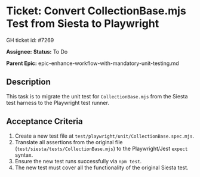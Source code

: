 # Ticket: Convert CollectionBase.mjs Test from Siesta to Playwright

GH ticket id: #7269

**Assignee:**
**Status:** To Do

**Parent Epic:** epic-enhance-workflow-with-mandatory-unit-testing.md

## Description

This task is to migrate the unit test for `CollectionBase.mjs` from the Siesta test harness to the Playwright test runner.

## Acceptance Criteria

1.  Create a new test file at `test/playwright/unit/CollectionBase.spec.mjs`.
2.  Translate all assertions from the original file (`test/siesta/tests/CollectionBase.mjs`) to the Playwright/Jest `expect` syntax.
3.  Ensure the new test runs successfully via `npm test`.
4.  The new test must cover all the functionality of the original Siesta test.
